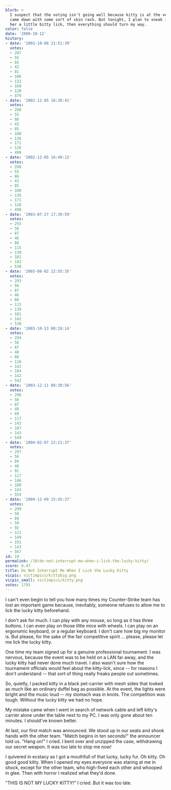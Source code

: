 ```yaml
---
blurb: >
  I suspect that the voting isn't going well because kitty is at the vet -- kitty
  came down with some sort of skin rash. But tonight, I plan to sneak in and give
  her a little bitty lick, then everything should turn my way.
color: false
date: '2000-10-12'
history:
- date: '2002-10-08 21:51:39'
  votes:
  - 287
  - 55
  - 85
  - 43
  - 81
  - 106
  - 132
  - 168
  - 120
  - 479
- date: '2002-12-05 16:26:41'
  votes:
  - 288
  - 55
  - 86
  - 43
  - 85
  - 108
  - 136
  - 171
  - 126
  - 490
- date: '2002-12-05 16:49:12'
  votes:
  - 288
  - 55
  - 86
  - 43
  - 85
  - 108
  - 136
  - 171
  - 126
  - 490
- date: '2003-07-27 17:39:59'
  votes:
  - 293
  - 56
  - 87
  - 46
  - 88
  - 115
  - 139
  - 181
  - 142
  - 530
- date: '2003-08-02 22:55:35'
  votes:
  - 293
  - 56
  - 87
  - 46
  - 88
  - 115
  - 139
  - 181
  - 142
  - 530
- date: '2003-10-13 00:28:14'
  votes:
  - 294
  - 56
  - 87
  - 48
  - 88
  - 116
  - 142
  - 184
  - 142
  - 542
- date: '2003-12-11 08:38:56'
  votes:
  - 296
  - 56
  - 87
  - 48
  - 89
  - 117
  - 143
  - 187
  - 143
  - 549
- date: '2004-02-07 22:21:37'
  votes:
  - 297
  - 56
  - 89
  - 48
  - 91
  - 117
  - 146
  - 188
  - 143
  - 554
- date: '2009-12-09 15:45:37'
  votes:
  - 299
  - 58
  - 89
  - 50
  - 92
  - 121
  - 149
  - 191
  - 143
  - 567
id: 19
permalink: /19/do-not-interrupt-me-when-i-lick-the-lucky-kitty/
score: 6.47
title: Do Not Interrupt Me When I Lick the Lucky Kitty
vicpic: victimpics/kittybig.png
vicpic_small: victimpics/kitty.png
votes: 1793
---
```


I can't even begin to tell you how many times my Counter-Strike team has
lost an important game because, inevitably, someone refuses to allow me
to lick the lucky kitty beforehand.

I don't ask for much. I can play with any mouse, so long as it has three
buttons. I can even play on those little mice with wheels. I can play on
an ergonomic keyboard, or a regular keyboard. I don't care how big my
monitor is. But please, for the sake of the fair competitive spirit ...
please, please let me lick the lucky kitty.

One time my team signed up for a genuine professional tournament. I was
nervous, because the event was to be held on a LAN far away, and the
lucky kitty had never done much travel. I also wasn't sure how the
tournament officials would feel about the kitty-lick, since -- for
reasons I don't understand -- that sort of thing really freaks people
out sometimes.

So, quietly, I packed kitty in a black pet-carrier with mesh sides that
looked as much like an ordinary duffel bag as possible. At the event,
the lights were bright and the music loud -- my stomach was in knots.
The competition was tough. Without the lucky kitty we had no hope.

My mistake came when I went in search of network cable and left kitty's
carrier alone under the table next to my PC. I was only gone about ten
minutes. I should've known better.

At last, our first match was announced. We stood up in our seats and
shook hands with the other team. "Match begins in ten seconds!" the
announcer told us. "Hang on!" I cried. I bent over and unzipped the
case, withdrawing our secret weapon. It was too late to stop me now!

I quivered in ecstacy as I got a mouthfull of that lucky, lucky fur. Oh
kitty. Oh good good kitty. When I opened my eyes everyone was staring at
me in shock, except for the other team, who high-fived each other and
whooped in glee. Then with horror I realized what they'd done.

"THIS IS NOT MY LUCKY KITTY!" I cried. But it was too late.